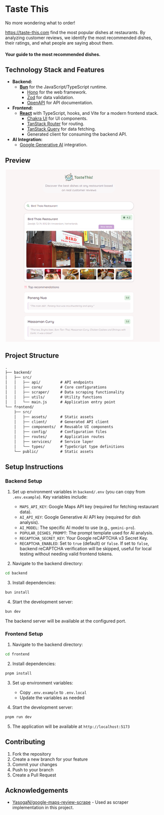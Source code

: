 # Taste This

No more wondering what to order!

https://taste-this.com find the most popular dishes at restaurants. By analyzing customer reviews, we identify the most recommended dishes, their ratings, and what people are saying about them. 

#### Your guide to the most recommended dishes.

## Technology Stack and Features

- **Backend:**
    - [**Bun**](https://bun.sh) for the JavaScript/TypeScript runtime.
        - [Hono](https://hono.dev) for the web framework.
        - [Zod](https://zod.dev) for data validation.
        - [OpenAPI](https://www.openapis.org) for API documentation.
- **Frontend:**
    - [**React**](https://react.dev) with TypeScript, hooks, and Vite for a modern frontend stack.
        - [Chakra UI](https://chakra-ui.com) for UI components.
        - [TanStack Router](https://tanstack.com/router) for routing.
        - [TanStack Query](https://tanstack.com/query) for data fetching.
        - Generated client for consuming the backend API.
- **AI Integration:**
    - [Google Generative AI](https://ai.google.dev) integration.

## Preview

<p align="center">
  <img src="preview.png" alt="Taste This Preview" width="500"/>
</p>

## Project Structure
```
.
├── backend/
│   ├── src/
│   │   ├── api/         # API endpoints
│   │   ├── core/        # Core configurations
│   │   ├── scraper/     # Data scraping functionality
│   │   ├── utils/       # Utility functions
│   │   └── main.js      # Application entry point
└── frontend/
    ├── src/
    │   ├── assets/      # Static assets
    │   ├── client/      # Generated API client
    │   ├── components/  # Reusable UI components
    │   ├── config/      # Configuration files
    │   ├── routes/      # Application routes
    │   ├── services/    # Service layer
    │   └── types/       # TypeScript type definitions
    └── public/          # Static assets
```

## Setup Instructions

### Backend Setup

1. Set up environment variables in `backend/.env` (you can copy from `.env.example`). Key variables include:
    * `MAPS_API_KEY`: Google Maps API key (required for fetching restaurant data).
    * `AI_API_KEY`: Google Generative AI API key (required for dish analysis).
    * `AI_MODEL`: The specific AI model to use (e.g., `gemini-pro`).
    * `POPULAR_DISHES_PROMPT`: The prompt template used for AI analysis.
    * `RECAPTCHA_SECRET_KEY`: Your Google reCAPTCHA v3 Secret Key.
    * `RECAPTCHA_ENABLED`: Set to `true` (default) or `false`. If set to `false`, backend reCAPTCHA verification will be skipped, useful for local testing without needing valid frontend tokens.

2. Navigate to the backend directory:
```bash
cd backend
```

3. Install dependencies:
```bash
bun install
```

4. Start the development server:
```bash
bun dev
```

The backend server will be available at the configured port.

### Frontend Setup

1. Navigate to the backend directory:
```bash
cd frontend
```

2. Install dependencies:
```bash
pnpm install
```

3. Set up environment variables:
   - Copy `.env.example` to `.env.local`
   - Update the variables as needed

4. Start the development server:
```bash
pnpm run dev
```

5. The application will be available at `http://localhost:5173`

## Contributing
1. Fork the repository
2. Create a new branch for your feature
3. Commit your changes
4. Push to your branch
5. Create a Pull Request

## Acknowledgements
- [YasogaN/google-maps-review-scrape](https://github.com/YasogaN/google-maps-review-scraper) - Used as scraper implementation in this project.

